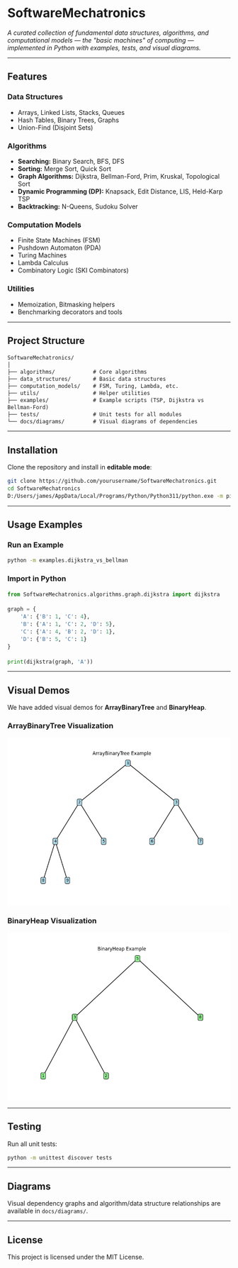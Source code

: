 # SoftwareMechatronics

*A curated collection of fundamental data structures, algorithms, and computational models — the "basic machines" of computing — implemented in Python with examples, tests, and visual diagrams.*

---

## **Features**

### **Data Structures**
- Arrays, Linked Lists, Stacks, Queues
- Hash Tables, Binary Trees, Graphs
- Union-Find (Disjoint Sets)

### **Algorithms**
- **Searching:** Binary Search, BFS, DFS
- **Sorting:** Merge Sort, Quick Sort
- **Graph Algorithms:** Dijkstra, Bellman-Ford, Prim, Kruskal, Topological Sort
- **Dynamic Programming (DP):** Knapsack, Edit Distance, LIS, Held-Karp TSP
- **Backtracking:** N-Queens, Sudoku Solver

### **Computation Models**
- Finite State Machines (FSM)
- Pushdown Automaton (PDA)
- Turing Machines
- Lambda Calculus
- Combinatory Logic (SKI Combinators)

### **Utilities**
- Memoization, Bitmasking helpers
- Benchmarking decorators and tools

---

## **Project Structure**

```
SoftwareMechatronics/
│
├── algorithms/            # Core algorithms
├── data_structures/       # Basic data structures
├── computation_models/    # FSM, Turing, Lambda, etc.
├── utils/                 # Helper utilities
├── examples/              # Example scripts (TSP, Dijkstra vs Bellman-Ford)
├── tests/                 # Unit tests for all modules
└── docs/diagrams/         # Visual diagrams of dependencies
```

---

## **Installation**

Clone the repository and install in **editable mode**:
```bash
git clone https://github.com/yourusername/SoftwareMechatronics.git
cd SoftwareMechatronics
D:/Users/james/AppData/Local/Programs/Python/Python311/python.exe -m pip install -e .
```

---

## **Usage Examples**

### **Run an Example**
```bash
python -m examples.dijkstra_vs_bellman
```

### **Import in Python**
```python
from SoftwareMechatronics.algorithms.graph.dijkstra import dijkstra

graph = {
    'A': {'B': 1, 'C': 4},
    'B': {'A': 1, 'C': 2, 'D': 5},
    'C': {'A': 4, 'B': 2, 'D': 1},
    'D': {'B': 5, 'C': 1}
}

print(dijkstra(graph, 'A'))
```

---

## Visual Demos

We have added visual demos for **ArrayBinaryTree** and **BinaryHeap**.

### ArrayBinaryTree Visualization
![ArrayBinaryTree](docs/diagrams/array_tree.png)

### BinaryHeap Visualization
![BinaryHeap](docs/diagrams/heap.png)


---

## **Testing**

Run all unit tests:
```bash
python -m unittest discover tests
```

---

## **Diagrams**
Visual dependency graphs and algorithm/data structure relationships are available in `docs/diagrams/`.

---

## **License**
This project is licensed under the MIT License.
